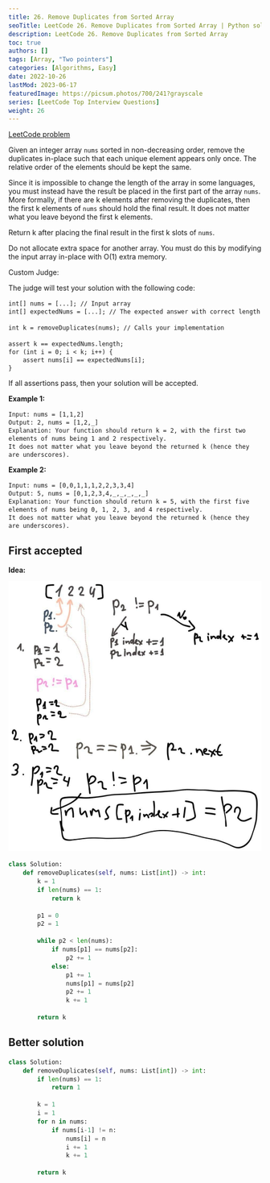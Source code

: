 ```yaml
---
title: 26. Remove Duplicates from Sorted Array
seoTitle: LeetCode 26. Remove Duplicates from Sorted Array | Python solution and explanation
description: LeetCode 26. Remove Duplicates from Sorted Array
toc: true
authors: []
tags: [Array, "Two pointers"]
categories: [Algorithms, Easy]
date: 2022-10-26
lastMod: 2023-06-17
featuredImage: https://picsum.photos/700/241?grayscale
series: [LeetCode Top Interview Questions]
weight: 26
---
```


[LeetCode problem](https://leetcode.com/problems/remove-duplicates-from-sorted-array/)

Given an integer array `nums` sorted in non-decreasing order, remove the duplicates in-place such that each unique element appears only once. The relative order of the elements should be kept the same.

Since it is impossible to change the length of the array in some languages, you must instead have the result be placed in the first part of the array `nums`. More formally, if there are k elements after removing the duplicates, then the first k elements of `nums` should hold the final result. It does not matter what you leave beyond the first k elements.

Return k after placing the final result in the first k slots of `nums`.

Do not allocate extra space for another array. You must do this by modifying the input array in-place with O(1) extra memory.

Custom Judge:

The judge will test your solution with the following code:

    int[] nums = [...]; // Input array
    int[] expectedNums = [...]; // The expected answer with correct length

    int k = removeDuplicates(nums); // Calls your implementation

    assert k == expectedNums.length;
    for (int i = 0; i < k; i++) {
        assert nums[i] == expectedNums[i];
    }

If all assertions pass, then your solution will be accepted.

**Example 1:**

    Input: nums = [1,1,2]
    Output: 2, nums = [1,2,_]
    Explanation: Your function should return k = 2, with the first two elements of nums being 1 and 2 respectively.
    It does not matter what you leave beyond the returned k (hence they are underscores).

**Example 2:**

    Input: nums = [0,0,1,1,1,2,2,3,3,4]
    Output: 5, nums = [0,1,2,3,4,_,_,_,_,_]
    Explanation: Your function should return k = 5, with the first five elements of nums being 0, 1, 2, 3, and 4 respectively.
    It does not matter what you leave beyond the returned k (hence they are underscores).

## First accepted

**Idea:**

![test-case](../../assets/26.jpg)

```python
class Solution:
    def removeDuplicates(self, nums: List[int]) -> int:
        k = 1
        if len(nums) == 1:
            return k
        
        p1 = 0
        p2 = 1
        
        while p2 < len(nums):
            if nums[p1] == nums[p2]:
                p2 += 1
            else:
                p1 += 1
                nums[p1] = nums[p2]
                p2 += 1
                k += 1
        
        return k
```

## Better solution

```python
class Solution:
    def removeDuplicates(self, nums: List[int]) -> int:
        if len(nums) == 1:
            return 1
        
        k = 1
        i = 1
        for n in nums:
            if nums[i-1] != n:
                nums[i] = n
                i += 1
                k += 1
        
        return k
```
